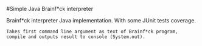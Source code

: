#Simple Java Brainf*ck interpreter

Brainf*ck interpreter Java implementation.
With some JUnit tests coverage.
 
    Takes first command line argument as text of Brainf*ck program,
    compile and outputs result to console (System.out).